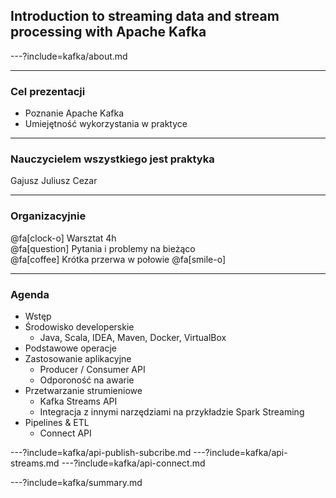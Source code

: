 
## Introduction to streaming data and stream processing with Apache Kafka



---?include=kafka/about.md



---
### Cel prezentacji
* Poznanie Apache Kafka
* Umiejętność wykorzystania w praktyce



---
### Nauczycielem wszystkiego jest praktyka
Gajusz Juliusz Cezar



---
### Organizacyjnie
@fa[clock-o] Warsztat 4h <br />
@fa[question] Pytania i problemy na bieżąco <br />
@fa[coffee] Krótka przerwa w połowie @fa[smile-o] <br />



---
### Agenda
<!-- .slide: class="font80" -->
* Wstęp
* Środowisko developerskie
    * Java, Scala, IDEA, Maven, Docker, VirtualBox
* Podstawowe operacje
* Zastosowanie aplikacyjne
    * Producer / Consumer API
    * Odporoność na awarie
* Przetwarzanie strumieniowe
    * Kafka Streams API
    * Integracja z innymi narzędziami na przykładzie Spark Streaming
* Pipelines & ETL
    * Connect API



---?include=kafka/api-publish-subcribe.md
---?include=kafka/api-streams.md
---?include=kafka/api-connect.md



---?include=kafka/summary.md